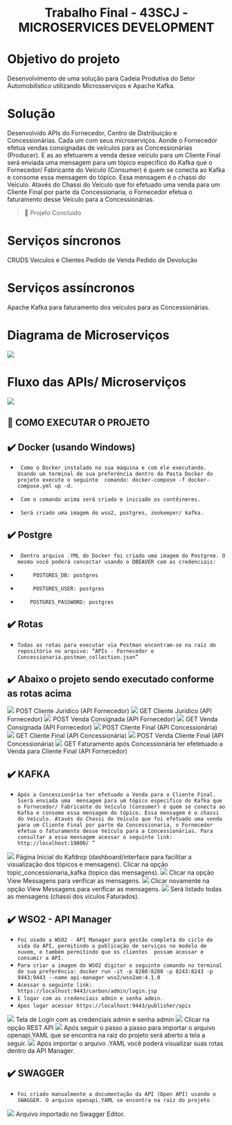 # <h1 align="center"> Trabalho Final - 43SCJ - MICROSERVICES DEVELOPMENT  </h1>

# Objetivo do projeto

Desenvolvimento de uma solução para Cadeia Produtiva do Setor Automobilístico utilizando Microsserviços e Apache Kafka. 

# Solução

Desenvolvido APIs do Fornecedor, Centro de Distribuição e Concessionárias. Cada um com seus microserviços. Aonde o Fornecedor efetua vendas consignadas de veículos para as Concessionárias (Producer). E as ao efetuarem a venda desse veículo para um Cliente Final será enviada uma  mensagem para um tópico especifico do Kafka que o Fornecedor/ Fabricante do Veículo (Consumer) é quem se conecta ao Kafka e consome essa mensagem do tópico. Essa mensagem é o chassi do Veículo. Atavés do Chassi do Veículo que foi efetuado uma venda para um Cliente Final por parte da Concessionaria, o Fornecedor efetua o faturamento desse Veículo para a Concessionárias. 

> :construction: Projeto Concluído

# Serviços síncronos
CRUDS Veículos e Clientes
Pedido de Venda
Pedido de Devolução

# Serviços assíncronos 

Apache Kafka para faturamento dos veículos para as Concessionárias.

# Diagrama de Microserviços

<img src="https://github.com/victordias25/projeto-microservicos/blob/main/Imagens/diagrama-microservicos.png">

# Fluxo das APIs/ Microserviços

<img src="https://github.com/victordias25/projeto-microservicos/blob/main/Imagens/fluxo-microservicos.png">

## 🔨 COMO EXECUTAR O PROJETO

## ✔️ Docker (usando Windows)
 - `` Como o Docker instalado na sua máquina e com ele executando. Usando um terminal de sua preferência dentro da Pasta Docker do projeto execute o seguinte 
      comando: docker-compose -f docker-compose.yml up -d.``
      
 - `` Com o comando acima será criado e iniciado os contêineres.``
 
 - `` Será criado uma imagem do wso2, postgres, zookeeper/ kafka.``

## ✔️ Postgre
- `` Dentro arquivo .YML do Docker foi criado uma imagem do Postgree. O mesmo você poderá concectar usando o DBEAVER com as credenciais:`` 
    
- ``     POSTGRES_DB: postgres``
- ``     POSTGRES_USER: postgres``
- ``    POSTGRES_PASSWORD: postgres``
 
 ## ✔️ Rotas
   - ``Todas as rotas para executar via Postman encontram-se na raiz do repositório no arquivo: “APIs - Fornecedor e Concessionaria.postman_collection.json”``
   
  ## ✔️ Abaixo o projeto sendo executado conforme as rotas acima
  
  <img src="https://github.com/victordias25/projeto-microservicos/blob/main/Imagens/1.png">
  POST Cliente Juridico (API Fornecedor)
  
  <img src="https://github.com/victordias25/projeto-microservicos/blob/main/Imagens/2.png">
  GET Cliente Juridico (API Fornecedor)
  
  <img src="https://github.com/victordias25/projeto-microservicos/blob/main/Imagens/3.png">
  POST Venda Consignada (API Fornecedor)
  
  <img src="https://github.com/victordias25/projeto-microservicos/blob/main/Imagens/4.png">
  GET Venda Consignada (API Fornecedor)
  
  <img src="https://github.com/victordias25/projeto-microservicos/blob/main/Imagens/5.png">
  POST Cliente Final (API Concessionária)
  
  <img src="https://github.com/victordias25/projeto-microservicos/blob/main/Imagens/6.png">
  GET Cliente Final (API Concessionária)
  
  <img src="https://github.com/victordias25/projeto-microservicos/blob/main/Imagens/7.png">
  POST Venda Cliente Final (API Concessionária)
  
  <img src="https://github.com/victordias25/projeto-microservicos/blob/main/Imagens/8.png">
  GET Faturamento após Concessionária ter efetetuado a Venda para Cliente Final (API Fornecedor)
  
  ## ✔️ KAFKA
  
  - ``Após a Concessionária ter efetuado a Venda para o Cliente Final. Sserá enviada uma  mensagem para um tópico especifico do Kafka que o Fornecedor/ Fabricante do Veículo (Consumer) é quem se conecta ao Kafka e consome essa mensagem do tópico. Essa mensagem é o chassi do Veículo. Atavés do Chassi do Veículo que foi efetuado uma venda para um Cliente Final por parte da Concessionaria, o Fornecedor efetua o faturamento desse Veículo para a Concessionárias. Para consultar a essa mensagem acessar o seguinte link: http://localhost:19000/ ”``
  
  <img src="https://github.com/victordias25/projeto-microservicos/blob/main/Imagens/9.png">
  Página Inicial do Kafdrop (dashboard/interface para facilitar a visualização dos tópicos e mensagens). Clicar na opção topic_concessionaria_kafka (topico das         mensagens).
  
  <img src="https://github.com/victordias25/projeto-microservicos/blob/main/Imagens/10.png">
  Clicar na opção View Messagens para verificar as mensagens.  
  
  <img src="https://github.com/victordias25/projeto-microservicos/blob/main/Imagens/11.png">
  Clicar novamente na opção View Messagens para verificar as mensagens.
  
  <img src="https://github.com/victordias25/projeto-microservicos/blob/main/Imagens/12.png">
  Será listado todas as mensagens (chassi dos vículos Faturados).
  
  ## ✔️ WSO2 - API Manager
  - ``Foi usado a WSO2 - API Manager para gestão completa do ciclo de vida da API, permitindo a publicação de serviços no modelo de nuvem, e também permitindo que os clientes  possam acessar e consumir a API.``
  - ``Para criar a imagem do WSO2 digitar o seguinte comando no terminal de sua preferência: docker run -it -p 8280:8280 -p 8243:8243 -p 9443:9443 --name api-manager wso2/wso2am:4.1.0``
  - ``Acessar o seguinte link: https://localhost:9443/carbon/admin/login.jsp``
  - ``E logar com as credenciais admin e senha admin.``
  - ``Apos logar acessar https://localhost:9443/publisher/apis``
  
  <img src="https://github.com/victordias25/projeto-microservicos/blob/main/Imagens/13.png">
  Tela de Login com as credenciais admin e senha admin
  <img src="https://github.com/victordias25/projeto-microservicos/blob/main/Imagens/14.png">
  Clicar na opção REST API
  <img src="https://github.com/victordias25/projeto-microservicos/blob/main/Imagens/15.png">
  Após seguir o passo a passo para importar o arquivo openapi.YAML que se encontra na raiz do projeto será aberto a tela a seguir.
  <img src="https://github.com/victordias25/projeto-microservicos/blob/main/Imagens/16.png">
  Após importar o arquivo .YAML você poderá visualizar suas rotas dentro da API Manager.
  
  ## ✔️ SWAGGER
  - ``Foi criado manualmente a documentação da API (Open API) usando o SWAGGER. O arquivo openapi.YAML se encontra na raiz do projeto``
   <img src="https://github.com/victordias25/projeto-microservicos/blob/main/Imagens/17.png">
   Arquivo importado no Swagger Editor.
